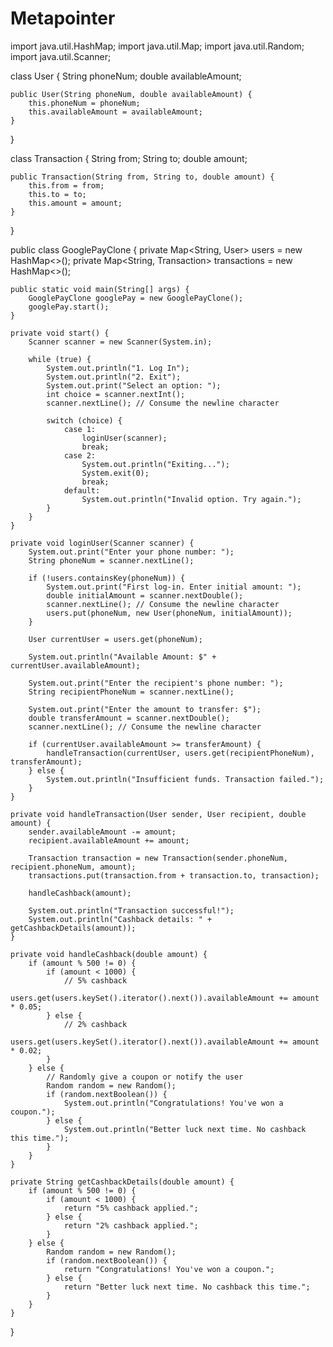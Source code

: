 # Metapointer

import java.util.HashMap;
import java.util.Map;
import java.util.Random;
import java.util.Scanner;

class User {
    String phoneNum;
    double availableAmount;

    public User(String phoneNum, double availableAmount) {
        this.phoneNum = phoneNum;
        this.availableAmount = availableAmount;
    }
}

class Transaction {
    String from;
    String to;
    double amount;

    public Transaction(String from, String to, double amount) {
        this.from = from;
        this.to = to;
        this.amount = amount;
    }
}

public class GooglePayClone {
    private Map<String, User> users = new HashMap<>();
    private Map<String, Transaction> transactions = new HashMap<>();

    public static void main(String[] args) {
        GooglePayClone googlePay = new GooglePayClone();
        googlePay.start();
    }

    private void start() {
        Scanner scanner = new Scanner(System.in);

        while (true) {
            System.out.println("1. Log In");
            System.out.println("2. Exit");
            System.out.print("Select an option: ");
            int choice = scanner.nextInt();
            scanner.nextLine(); // Consume the newline character

            switch (choice) {
                case 1:
                    loginUser(scanner);
                    break;
                case 2:
                    System.out.println("Exiting...");
                    System.exit(0);
                    break;
                default:
                    System.out.println("Invalid option. Try again.");
            }
        }
    }

    private void loginUser(Scanner scanner) {
        System.out.print("Enter your phone number: ");
        String phoneNum = scanner.nextLine();

        if (!users.containsKey(phoneNum)) {
            System.out.print("First log-in. Enter initial amount: ");
            double initialAmount = scanner.nextDouble();
            scanner.nextLine(); // Consume the newline character
            users.put(phoneNum, new User(phoneNum, initialAmount));
        }

        User currentUser = users.get(phoneNum);

        System.out.println("Available Amount: $" + currentUser.availableAmount);

        System.out.print("Enter the recipient's phone number: ");
        String recipientPhoneNum = scanner.nextLine();

        System.out.print("Enter the amount to transfer: $");
        double transferAmount = scanner.nextDouble();
        scanner.nextLine(); // Consume the newline character

        if (currentUser.availableAmount >= transferAmount) {
            handleTransaction(currentUser, users.get(recipientPhoneNum), transferAmount);
        } else {
            System.out.println("Insufficient funds. Transaction failed.");
        }
    }

    private void handleTransaction(User sender, User recipient, double amount) {
        sender.availableAmount -= amount;
        recipient.availableAmount += amount;

        Transaction transaction = new Transaction(sender.phoneNum, recipient.phoneNum, amount);
        transactions.put(transaction.from + transaction.to, transaction);

        handleCashback(amount);

        System.out.println("Transaction successful!");
        System.out.println("Cashback details: " + getCashbackDetails(amount));
    }

    private void handleCashback(double amount) {
        if (amount % 500 != 0) {
            if (amount < 1000) {
                // 5% cashback
                users.get(users.keySet().iterator().next()).availableAmount += amount * 0.05;
            } else {
                // 2% cashback
                users.get(users.keySet().iterator().next()).availableAmount += amount * 0.02;
            }
        } else {
            // Randomly give a coupon or notify the user
            Random random = new Random();
            if (random.nextBoolean()) {
                System.out.println("Congratulations! You've won a coupon.");
            } else {
                System.out.println("Better luck next time. No cashback this time.");
            }
        }
    }

    private String getCashbackDetails(double amount) {
        if (amount % 500 != 0) {
            if (amount < 1000) {
                return "5% cashback applied.";
            } else {
                return "2% cashback applied.";
            }
        } else {
            Random random = new Random();
            if (random.nextBoolean()) {
                return "Congratulations! You've won a coupon.";
            } else {
                return "Better luck next time. No cashback this time.";
            }
        }
    }
}
